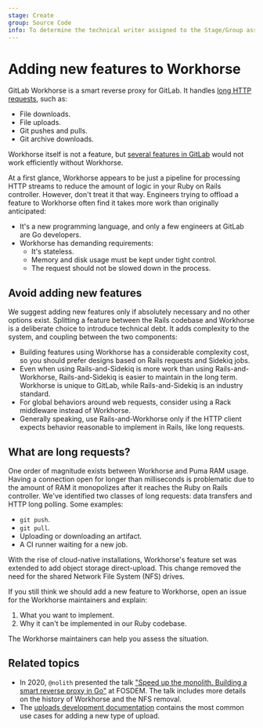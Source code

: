 ```yaml
---
stage: Create
group: Source Code
info: To determine the technical writer assigned to the Stage/Group associated with this page, see https://about.gitlab.com/handbook/engineering/ux/technical-writing/#assignments
---
```


# Adding new features to Workhorse

GitLab Workhorse is a smart reverse proxy for GitLab. It handles
[long HTTP requests](#what-are-long-requests), such as:

- File downloads.
- File uploads.
- Git pushes and pulls.
- Git archive downloads.

Workhorse itself is not a feature, but [several features in GitLab](gitlab_features.md)
would not work efficiently without Workhorse.

At a first glance, Workhorse appears to be just a pipeline for processing HTTP
streams to reduce the amount of logic in your Ruby on Rails controller. However,
don't treat it that way. Engineers trying to offload a feature to Workhorse often
find it takes more work than originally anticipated:

- It's a new programming language, and only a few engineers at GitLab are Go developers.
- Workhorse has demanding requirements:
  - It's stateless.
  - Memory and disk usage must be kept under tight control.
  - The request should not be slowed down in the process.

## Avoid adding new features

We suggest adding new features only if absolutely necessary and no other options exist.
Splitting a feature between the Rails codebase and Workhorse is a deliberate choice
to introduce technical debt. It adds complexity to the system, and coupling between
the two components:

- Building features using Workhorse has a considerable complexity cost, so you should
  prefer designs based on Rails requests and Sidekiq jobs.
- Even when using Rails-and-Sidekiq is more work than using Rails-and-Workhorse,
  Rails-and-Sidekiq is easier to maintain in the long term. Workhorse is unique
  to GitLab, while Rails-and-Sidekiq is an industry standard.
- For global behaviors around web requests, consider using a Rack middleware
  instead of Workhorse.
- Generally speaking, use Rails-and-Workhorse only if the HTTP client expects
  behavior reasonable to implement in Rails, like long requests.

## What are long requests?

One order of magnitude exists between Workhorse and Puma RAM usage. Having a connection
open for longer than milliseconds is problematic due to the amount of RAM
it monopolizes after it reaches the Ruby on Rails controller. We've identified two classes
of long requests: data transfers and HTTP long polling. Some examples:

- `git push`.
- `git pull`.
- Uploading or downloading an artifact.
- A CI runner waiting for a new job.

With the rise of cloud-native installations, Workhorse's feature set was extended
to add object storage direct-upload. This change removed the need for the shared
Network File System (NFS) drives.

If you still think we should add a new feature to Workhorse, open an issue for the
Workhorse maintainers and explain:

1. What you want to implement.
1. Why it can't be implemented in our Ruby codebase.

The Workhorse maintainers can help you assess the situation.

## Related topics

- In 2020, `@nolith` presented the talk
  ["Speed up the monolith. Building a smart reverse proxy in Go"](https://archive.fosdem.org/2020/schedule/event/speedupmonolith/)
  at FOSDEM. The talk includes more details on the history of Workhorse and the NFS removal.
- The [uploads development documentation](../uploads.md) contains the most common
  use cases for adding a new type of upload.
